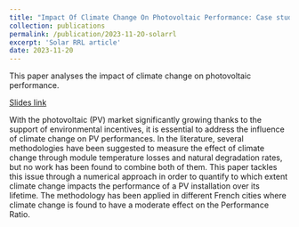```yaml
---
title: "Impact Of Climate Change On Photovoltaic Performance: Case study in French Cities"
collection: publications
permalink: /publication/2023-11-2O-solarrl
excerpt: 'Solar RRL article'
date: 2023-11-20
---
```




This paper analyses the impact of climate change on photovoltaic performance.

[Slides link](https://onlinelibrary.wiley.com/doi/10.1002/solr.202300688)

With the photovoltaic (PV) market significantly growing thanks to the support of environmental incentives, it is essential to address the influence of climate change on PV performances. In the literature, several methodologies have been suggested to measure the effect of climate change through module temperature losses and natural degradation rates, but no work has been found to combine both of them. This paper tackles this issue through a numerical approach in order to quantify to which extent climate change impacts the performance of a PV installation over its lifetime. The methodology has been applied in different French cities where climate change is found to have a moderate effect on the Performance Ratio.